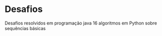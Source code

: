 # Desafios
Desafios resolvidos em programação java
16 algoritmos em Python sobre sequências básicas
